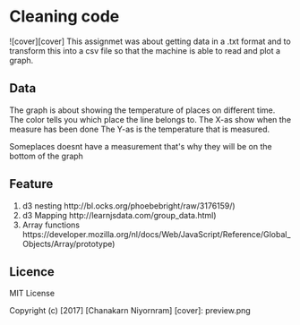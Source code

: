 # Cleaning code
![cover][cover]
This assignmet was about getting data in a .txt format and to transform this into a csv file so that the machine is able to read and plot a graph.

## Data
The graph is about showing the temperature of places on different time.
The color tells you which place the line belongs to.
The X-as show when the measure has been done
The Y-as is the temperature that is measured.

Someplaces doesnt have a measurement that's why they will be on the bottom of the graph

## Feature
<ol>
  <li>d3 nesting http://bl.ocks.org/phoebebright/raw/3176159/)</li>
  <li>d3 Mapping http://learnjsdata.com/group_data.html)</li>
  <li>Array functions https://developer.mozilla.org/nl/docs/Web/JavaScript/Reference/Global_Objects/Array/prototype)</li>
</ol>

## Licence
MIT License

Copyright (c) [2017] [Chanakarn Niyornram]
[cover]: preview.png
